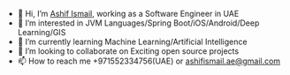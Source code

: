 - 👋 Hi, I’m [Ashif Ismail](https://www.linkedin.com/in/ashifismail/), working as a Software Engineer in UAE
- 👀 I’m interested in JVM Languages/Spring Boot/iOS/Android/Deep Learning/GIS
- 🌱 I’m currently learning Machine Learning/Artificial Intelligence
- 💞️ I’m looking to collaborate on Exciting open source projects
- 📫 How to reach me +971552334756(UAE) or ashifismail.ae@gmail.com

<!---
SheikhZayed/SheikhZayed is a ✨ special ✨ repository because its `README.md` (this file) appears on your GitHub profile.
You can click the Preview link to take a look at your changes.
--->
